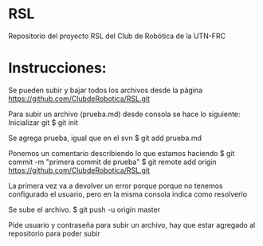 # RSL

Repositorio del proyecto RSL del Club de Robótica de la UTN-FRC

# Instrucciones:
Se pueden subir y bajar todos los archivos desde la página
https://github.com/ClubdeRobotica/RSL.git

Para subir un archivo (prueba.md) desde consola se hace lo siguiente:
Inicializar git
$ git init

Se agrega prueba, igual que en el svn
$ git add prueba.md

Ponemos un comentario describiendo lo que estamos haciendo
$ git commit -m "primera commit de prueba"
$ git remote add origin https://github.com/ClubdeRobotica/RSL.git

La primera vez va a devolver un error porque porque no tenemos configurado el usuario, pero en la misma consola indica como resolverlo

Se sube el archivo.
$ git push -u origin master

Pide usuario y contraseña para subir un archivo, hay que estar agregado al repositorio para poder subir
